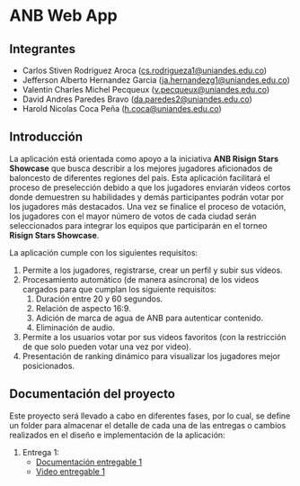 # ANB Web App
## Integrantes
- Carlos Stiven Rodriguez Aroca (cs.rodrigueza1@uniandes.edu.co)
- Jefferson Alberto Hernandez Garcia (ja.hernandezg1@uniandes.edu.co)
- Valentin Charles Michel Pecqueux (v.pecqueux@uniandes.edu.co)
- David Andres Paredes Bravo (da.paredes2@uniandes.edu.co)
- Harold Nicolas Coca Peña (h.coca@uniandes.edu.co)

## Introducción
La aplicación está orientada como apoyo a la iniciativa **ANB Risign Stars Showcase** que busca describir a los mejores jugadores aficionados de baloncesto de diferentes regiones del país.
Esta aplicación facilitará el proceso de preselección debido a que los jugadores enviarán videos cortos donde demuestren su habilidades y demás participantes podrán votar por los jugadores más destacados. Una vez se finalice el proceso de votación, los jugadores con el mayor número de votos de cada ciudad serán seleccionados para integrar los equipos que participarán en el torneo **Risign Stars Showcase**.

La aplicación cumple con los siguientes requisitos:
1. Permite a los jugadores, registrarse, crear un perfil y subir sus vídeos.
2. Procesamiento automático (de manera asíncrona) de los videos cargados para que cumplan los siguiente requisitos:
   1. Duración entre 20 y 60 segundos.
   2. Relación de aspecto 16:9.
   3. Adición de marca de agua de ANB para autenticar contenido.
   4. Eliminación de audio.
4. Permite a los usuarios votar por sus videos favoritos (con la restricción de que solo pueden votar una vez por video).
5. Presentación de ranking dinámico para visualizar los jugadores mejor posicionados.

## Documentación del proyecto
Este proyecto será llevado a cabo en diferentes fases, por lo cual, se define un folder para almacenar el detalle de cada una de las entregas o cambios realizados en el diseño e implementación de la aplicación:

1. Entrega 1:
   - [Documentación entregable 1](https://github.com/Carlos-Rodriguez98/ANB-WebApp/tree/main/docs/Entrega_1/README.md)
   - [Video entregable 1](https://github.com/Carlos-Rodriguez98/ANB-WebApp/tree/main/sustentacion/Entrega_1/Enlace.md)







